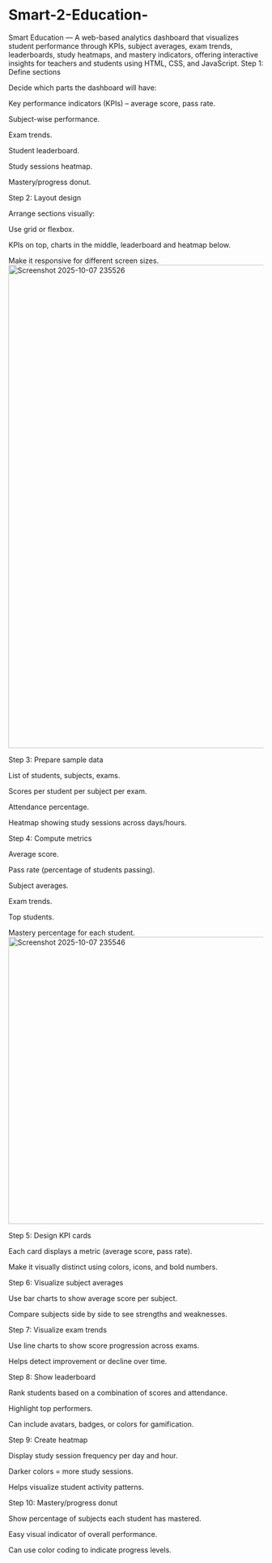 # Smart-2-Education-
Smart Education — A web-based analytics dashboard that visualizes student performance through KPIs, subject averages, exam trends, leaderboards, study heatmaps, and mastery indicators, offering interactive insights for teachers and students using HTML, CSS, and JavaScript.
Step 1: Define sections

Decide which parts the dashboard will have:

Key performance indicators (KPIs) – average score, pass rate.

Subject-wise performance.

Exam trends.

Student leaderboard.

Study sessions heatmap.

Mastery/progress donut.

Step 2: Layout design

Arrange sections visually:

Use grid or flexbox.

KPIs on top, charts in the middle, leaderboard and heatmap below.

Make it responsive for different screen sizes.
<img width="1519" height="953" alt="Screenshot 2025-10-07 235526" src="https://github.com/user-attachments/assets/3c2609a4-27ff-4414-98f7-7290c70b8ce5" />

Step 3: Prepare sample data

List of students, subjects, exams.

Scores per student per subject per exam.

Attendance percentage.

Heatmap showing study sessions across days/hours.

Step 4: Compute metrics

Average score.

Pass rate (percentage of students passing).

Subject averages.

Exam trends.

Top students.

Mastery percentage for each student.
<img width="1350" height="566" alt="Screenshot 2025-10-07 235546" src="https://github.com/user-attachments/assets/d0b7bdce-e035-4612-8015-58f4499f6a2f" />

Step 5: Design KPI cards

Each card displays a metric (average score, pass rate).

Make it visually distinct using colors, icons, and bold numbers.

Step 6: Visualize subject averages

Use bar charts to show average score per subject.

Compare subjects side by side to see strengths and weaknesses.

Step 7: Visualize exam trends

Use line charts to show score progression across exams.

Helps detect improvement or decline over time.

Step 8: Show leaderboard

Rank students based on a combination of scores and attendance.

Highlight top performers.

Can include avatars, badges, or colors for gamification.

Step 9: Create heatmap

Display study session frequency per day and hour.

Darker colors = more study sessions.

Helps visualize student activity patterns.

Step 10: Mastery/progress donut

Show percentage of subjects each student has mastered.

Easy visual indicator of overall performance.

Can use color coding to indicate progress levels.
